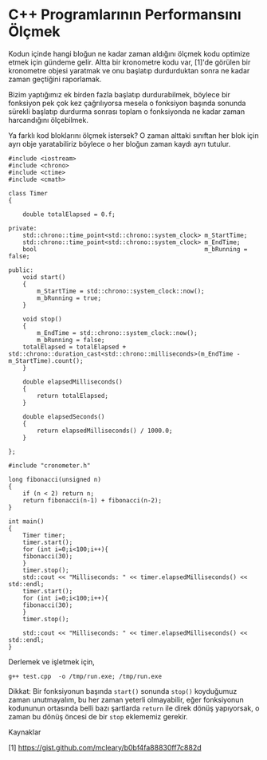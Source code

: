 # C++ Programlarının Performansını Ölçmek

Kodun içinde hangi bloğun ne kadar zaman aldığını ölçmek kodu optimize
etmek için gündeme gelir. Altta bir kronometre kodu var, [1]'de
görülen bir kronometre objesi yaratmak ve onu başlatıp durdurduktan
sonra ne kadar zaman geçtiğini raporlamak.

Bizim yaptığımız ek birden fazla başlatıp durdurabilmek, böylece bir
fonksiyon pek çok kez çağrılıyorsa mesela o fonksiyon başında sonunda
sürekli başlatıp durdurma sonrası toplam o fonksiyonda ne kadar zaman
harcandığını ölçebilmek. 

Ya farklı kod bloklarını ölçmek istersek? O zaman alttaki sınıftan her
blok için ayrı obje yaratabiliriz böylece o her bloğun zaman kaydı
ayrı tutulur.


```clike
#include <iostream>
#include <chrono>
#include <ctime>
#include <cmath>

class Timer
{

    double totalElapsed = 0.f;

private:
    std::chrono::time_point<std::chrono::system_clock> m_StartTime;
    std::chrono::time_point<std::chrono::system_clock> m_EndTime;
    bool                                               m_bRunning = false;
    
public:
    void start()
    {
        m_StartTime = std::chrono::system_clock::now();
        m_bRunning = true;
    }
    
    void stop()
    {
        m_EndTime = std::chrono::system_clock::now();
        m_bRunning = false;
	totalElapsed = totalElapsed + std::chrono::duration_cast<std::chrono::milliseconds>(m_EndTime - m_StartTime).count();
    }
    
    double elapsedMilliseconds()
    {        
        return totalElapsed;
    }
    
    double elapsedSeconds()
    {
        return elapsedMilliseconds() / 1000.0;
    }

};

```

```clike
#include "cronometer.h"

long fibonacci(unsigned n)
{
    if (n < 2) return n;
    return fibonacci(n-1) + fibonacci(n-2);
}

int main()
{    
    Timer timer;
    timer.start();
    for (int i=0;i<100;i++){
	fibonacci(30);
    }
    timer.stop();
    std::cout << "Milliseconds: " << timer.elapsedMilliseconds() << std::endl;
    timer.start();
    for (int i=0;i<100;i++){
	fibonacci(30);
    }
    timer.stop();
    
    std::cout << "Milliseconds: " << timer.elapsedMilliseconds() << std::endl;
}
```

Derlemek ve işletmek için,

```
g++ test.cpp  -o /tmp/run.exe; /tmp/run.exe
```

Dikkat: Bir fonksiyonun başında `start()` sonunda `stop()` koyduğumuz
zaman unutmayalım, bu her zaman yeterli olmayabilir, eğer fonksiyonun
kodununun ortasında belli bazı şartlarda `return` ile direk dönüş
yapıyorsak, o zaman bu dönüş öncesi de bir `stop` eklememiz gerekir.



Kaynaklar

[1] https://gist.github.com/mcleary/b0bf4fa88830ff7c882d


